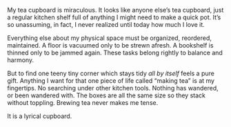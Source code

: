 My tea cupboard is miraculous. It looks like anyone else’s tea cupboard, just a regular kitchen shelf full of anything I might need to make a quick pot. It’s so unassuming, in fact, I never realized until today how much I love it.

Everything else about my physical space must be organized, reordered, maintained. A floor is vacuumed only to be strewn afresh. A bookshelf is thinned only to be jammed again. These tasks belong rightly to balance and harmony.

But to find one teeny tiny corner which stays tidy _all by itself_ feels a pure gift. Anything I want for that one piece of life called “making tea” is at my fingertips. No searching under other kitchen tools. Nothing has wandered, or been wandered with. The boxes are all the same size so they stack without toppling. Brewing tea never makes me tense.

It is a lyrical cupboard.